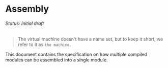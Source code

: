 # Assembly
###### Status: Initial draft

> The virtual machine doesn't have a name set, but to keep it short,
we refer to it as `the machine`.

This document contains the specification on how multiple compiled modules can be
assembled into a single module.
